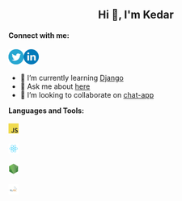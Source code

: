 <h2 align="center">Hi 👋, I'm Kedar</h2>

<h4 align="left">Connect with me:</h4>
<a href="https://twitter.com/kedar_alawekar">
  <img align="left" alt="Kedar Alawekar | Twitter" width="30px" src="https://raw.githubusercontent.com/kedar09/kedar09/main/assets/twitter.svg" title="Twitter" />
</a>

<a href="https://www.linkedin.com/in/kedar-alawekar/">
  <img align="left" alt="Kedar Alawekar | LinkedIn" width="30px" src="https://raw.githubusercontent.com/kedar09/kedar09/main/assets/linkedin.svg" title="LinkedIn" />
</a>

<br />
<br />

- 🌱 I’m currently learning [Django](https://www.djangoproject.com/)
- 💬 Ask me about [here](https://github.com/kedar09/kedar09/issues)
- 👯 I’m looking to collaborate on [chat-app](https://github.com/kedar09/react-native-nodejs-socketio-chat)

**Languages and Tools:**  
<code>
  <a href="https://github.com/topics/javascript">
    <img height="20" src="https://raw.githubusercontent.com/github/explore/80688e429a7d4ef2fca1e82350fe8e3517d3494d/topics/javascript/javascript.png">
  </a>
</code>
<code>
  <a href="https://github.com/topics/react">
    <img height="20" src="https://raw.githubusercontent.com/github/explore/80688e429a7d4ef2fca1e82350fe8e3517d3494d/topics/react/react.png">
  </a>
</code>
<code>
  <a href="https://github.com/topics/nodejs">
    <img height="20" src="https://raw.githubusercontent.com/github/explore/80688e429a7d4ef2fca1e82350fe8e3517d3494d/topics/nodejs/nodejs.png">
  </a>
</code>
<code>
  <a href="https://github.com/topics/mysql">
    <img height="20" src="https://raw.githubusercontent.com/github/explore/80688e429a7d4ef2fca1e82350fe8e3517d3494d/topics/mysql/mysql.png">
  </a>
</code>


<!--
**kedar09/kedar09** is a ✨ _special_ ✨ repository because its `README.md` (this file) appears on your GitHub profile.

Here are some ideas to get you started:

- 🔭 I’m currently working on ...
- 🌱 I’m currently learning Python
- 👯 I’m looking to collaborate on [nodejs-mysql-jwt-authentication](https://github.com/kedar09/nodejs-mysql-jwt-authentication)
- 🤔 I’m looking for help with ...
- 💬 Ask me about [here](https://github.com/kedar09/kedar09/issues)
- 📫 How to reach me: ...
- 😄 Pronouns: ...
- ⚡ Fun fact: ...
-->
